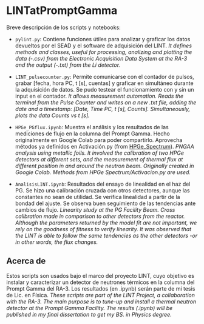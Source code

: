 # LINTatPromptGamma
Breve descripción de los scripts y notebooks:

- `pylint.py`:
Contiene funciones útiles para analizar y graficar los datos devueltos por el SEAD y el software de adquisición del LINT. 
_It defines methods and classes, useful for processing, analizing and plotting the data (-.csv) from the Electronic Acquisition Data System at the RA-3 and the output (-.txt) from the Li detector._

- `LINT_pulsecounter.py`: 
Permite comunicarse con el contador de pulsos, grabar [fecha, hora PC, t [s], cuentas] y graficar en simultáneo durante la adquisición de datos. Se pudo testear el funcionamiento con y sin un input en el contador.
_It allows measurement automation. Reads the terminal from the Pulse Counter and writes on a new .txt file, adding the date and a timestamp: [Date, Time PC, t [s], Counts]. Simultaneously, plots the data Counts vs t [s]._

- `HPGe_PGflux.ipynb`: 
Muestra el análisis y los resultados de las mediciones de flujo en la columna del Prompt Gamma. Hecho originalmente en Google Colab para poder compartirlo. Aprovecha métodos ya definidos en Activación.py (from [HPGe_Spectrum](https://gitlab.com/alexcanchanya/hpge-spectrum)).
_PNGAA analysis using metallic foils. It involved the calibration of two HPGe detectors at different sets, and the measurement of thermal flux at different position in and around the neutron beam. Originally created in Google Colab. Methods from HPGe Spectrum/Activacion.py are used._

- `AnalisisLINT.ipynb`:
Resultados del ensayo de linealidad en el haz del PG. Se hizo una calibración cruzada con otros detectores, aunque las constantes no sean de utilidad. Se verifica linealidad a partir de la bondad del ajuste. Se observa buen seguimiento de las tendencias ante cambios de flujo.
_Linearity study at the PG Facility Beam. Cross calibration made in comparison to other detectors from the reactor. Although the parameters returned by the model fit are not important, we rely on the goodness of fitness to verify linearity. It was observed that the LINT is able to follow the same tendencies as the other detectors -or in other words, the flux changes._

## Acerca de
Estos scripts son usados bajo el marco del proyecto LINT, cuyo objetivo es instalar y caracterizar un detector de neutrones térmicos en la columna del Prompt Gamma del RA-3. Los resultados (en .ipynb) serán parte de mi tesis de Lic. en Física. 
_These scripts are part of the LINT Project, a collaboration with the RA-3. The main purpose is to tune-up and install a thermal neutron detector at the Prompt Gamma Facility. The results (.ipynb) will be published in my final dissertation to get my BS. in Physics degree._
